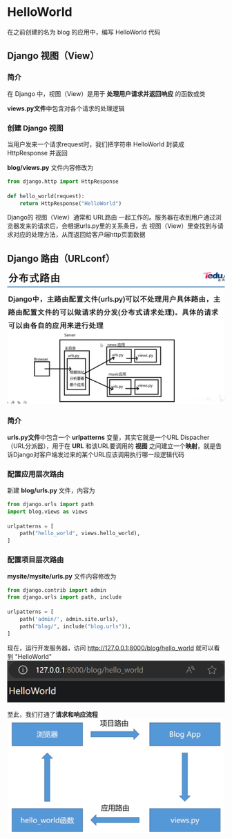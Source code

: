 # HelloWorld

在之前创建的名为 blog 的应用中，编写 HelloWorld 代码

## Django 视图（View）

### 简介

在 Django 中，视图（View）是用于 **处理用户请求并返回响应** 的函数或类

**views.py文件**中包含对各个请求的处理逻辑

### 创建 Django 视图

当用户发来一个请求request时，我们把字符串 HelloWorld 封装成 HttpResponse 并返回

**blog/views.py** 文件内容修改为
```py
from django.http import HttpResponse

def hello_world(request):
    return HttpResponse("HelloWorld")
```

Django的 视图（View）通常和 URL路由 一起工作的。服务器在收到用户通过浏览器发来的请求后，会根据urls.py里的关系条目，去 视图（View）里查找到与请求对应的处理方法，从而返回给客户端http页面数据

## Django 路由（URLconf）

![](resources/2024-01-17-21-19-15.png)

### 简介

**urls.py文件**中包含一个 **urlpatterns** 变量，其实它就是一个URL Dispacher（URL分派器），用于在 **URL** 和该URL要调用的 **视图** 之间建立一个**映射**，就是告诉Django对客户端发过来的某个URL应该调用执行哪一段逻辑代码

### 配置应用层次路由

新建 **blog/urls.py** 文件，内容为
```py
from django.urls import path
import blog.views as views

urlpatterns = [
    path("hello_world", views.hello_world),
]
```

### 配置项目层次路由

**mysite/mysite/urls.py** 文件内容修改为
```py
from django.contrib import admin
from django.urls import path, include

urlpatterns = [
    path('admin/', admin.site.urls),
    path("blog/", include("blog.urls")),
]
```

现在，运行开发服务器，访问 http://127.0.0.1:8000/blog/hello_world 就可以看到 "HelloWorld"
![](resources/2024-01-08-22-42-56.png)

至此，我们打通了**请求和响应流程**
![](resources/2024-01-08-22-48-17.png)

